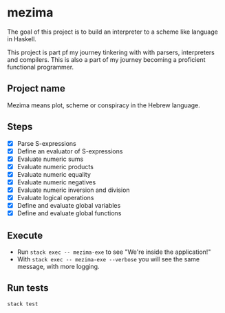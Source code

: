 # mezima

The goal of this project is to build an interpreter to a scheme like language in Haskell.

This project is part pf my journey tinkering with with parsers, interpreters and compilers. This is also a part of my journey becoming a proficient functional programmer.

## Project name

Mezima means plot, scheme or conspiracy in the Hebrew language.

## Steps

- [x] Parse S-expressions
- [x] Define an evaluator of S-expressions
- [x] Evaluate numeric sums
- [x] Evaluate numeric products
- [x] Evaluate numeric equality
- [x] Evaluate numeric negatives
- [x] Evaluate numeric inversion and division
- [x] Evaluate logical operations
- [x] Define and evaluate global variables
- [x] Define and evaluate global functions

## Execute

- Run `stack exec -- mezima-exe` to see "We're inside the application!"
- With `stack exec -- mezima-exe --verbose` you will see the same message, with more logging.

## Run tests

`stack test`
